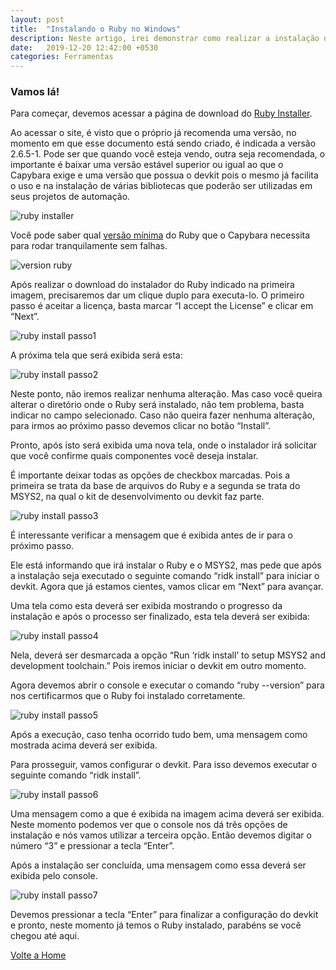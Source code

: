 ```yaml
---
layout: post
title:  "Instalando o Ruby no Windows"
description: Neste artigo, irei demonstrar como realizar a instalação do Ruby para realizar testes de interface com os frameworks RSpec e Capybara.
date:   2019-12-20 12:42:00 +0530
categories: Ferramentas
---
```


### Vamos lá!
Para começar, devemos acessar a página de download do [Ruby Installer](https://rubyinstaller.org/downloads/).

Ao acessar o site, é visto que o próprio já recomenda uma versão, no momento em que esse documento está sendo criado, é indicada a versão 2.6.5-1. Pode ser que quando você esteja vendo, outra seja recomendada, o importante é baixar uma versão estável superior ou igual ao que o Capybara exige e uma versão que possua o devkit pois o mesmo já facilita o uso e na instalação de várias bibliotecas que poderão ser utilizadas em seus projetos de automação.

![ruby installer](\images\ruby-installer.png)

Você pode saber qual [versão mínima](https://rubygems.org/gems/capybara) do Ruby que o Capybara necessita para rodar tranquilamente sem falhas.

![version ruby](\images\version-ruby.png)

Após realizar o download do instalador do Ruby indicado na primeira imagem, precisaremos dar um clique duplo para executa-lo. O primeiro passo é aceitar a licença, basta marcar “I accept the License” e clicar em “Next”.

![ruby install passo1](\images\ruby-install-step1.png)

A próxima tela que será exibida será esta:

![ruby install passo2](\images\ruby-install-step2.png)

Neste ponto, não iremos realizar nenhuma alteração. Mas caso você queira alterar o diretório onde o Ruby será instalado, não tem problema, basta indicar no campo selecionado. Caso não queira fazer nenhuma alteração, para irmos ao próximo passo devemos clicar no botão “Install”.

Pronto, após isto será exibida uma nova tela, onde o instalador irá solicitar que você confirme quais componentes você deseja instalar.

É importante deixar todas as opções de checkbox marcadas. Pois a primeira se trata da base de arquivos do Ruby e a segunda se trata do MSYS2, na qual o kit de desenvolvimento ou devkit faz parte.

![ruby install passo3](\images\ruby-install-step3.png)

É interessante verificar a mensagem que é exibida antes de ir para o próximo passo.

Ele está informando que irá instalar o Ruby e o MSYS2, mas pede que após a instalação seja executado o seguinte comando “ridk install” para iniciar o devkit. Agora que já estamos cientes, vamos clicar em “Next” para avançar.

Uma tela como esta deverá ser exibida mostrando o progresso da instalação e após o processo ser finalizado, esta tela deverá ser exibida:

![ruby install passo4](\images\ruby-install-step4.png)

Nela, deverá ser desmarcada a opção “Run ‘ridk install’ to setup MSYS2 and development toolchain.” Pois iremos iniciar o devkit em outro momento.

Agora devemos abrir o console e executar o comando “ruby --version” para nos certificarmos que o Ruby foi instalado corretamente.

![ruby install passo5](\images\ruby-install-step5.png)

Após a execução, caso tenha ocorrido tudo bem, uma mensagem como mostrada acima deverá ser exibida.

Para prosseguir, vamos configurar o devkit. Para isso devemos executar o seguinte comando “ridk install”.

![ruby install passo6](\images\ruby-install-step6.png)

Uma mensagem como a que é exibida na imagem acima deverá ser exibida. Neste momento podemos ver que o console nos dá três opções de instalação e nós vamos utilizar a terceira opção. Então devemos digitar o número “3” e pressionar a tecla “Enter”.

Após a instalação ser concluída, uma mensagem como essa deverá ser exibida pelo console.

![ruby install passo7](\images\ruby-install-step7.png)

Devemos pressionar a tecla “Enter” para finalizar a configuração do devkit e pronto, neste momento já temos o Ruby instalado, parabéns se você chegou até aqui.

[Volte a Home](/#)
